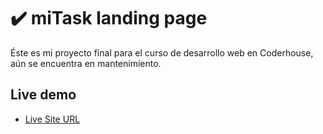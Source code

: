 # ✔️ miTask landing page

Éste es mi proyecto final para el curso de desarrollo web en Coderhouse, aún se encuentra en mantenimiento.

## Live demo

- [Live Site URL](https://manuelnelson7.github.io/miTask-web/)
